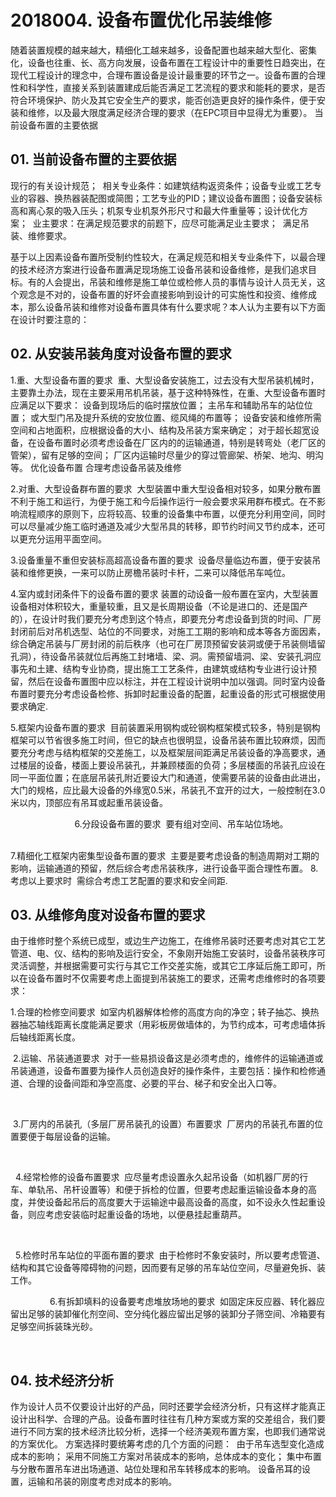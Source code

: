 # 2018004. 设备布置优化吊装维修

随着装置规模的越来越大，精细化工越来越多，设备配置也越来越大型化、密集化，设备也往重、长、高方向发展，设备布置在工程设计中的重要性日趋突出，在现代工程设计的理念中，合理布置设备是设计最重要的环节之一。设备布置的合理性和科学性，直接关系到装置建成后能否满足工艺流程的要求和能耗的要求，是否符合环境保护、防火及其它安全生产的要求，能否创造更良好的操作条件，便于安装和维修，以及最大限度满足经济合理的要求（在EPC项目中显得尤为重要）。
当前设备布置的主要依据 
## 01. 当前设备布置的主要依据

现行的有关设计规范； 
相关专业条件：如建筑结构返资条件；设备专业或工艺专业的容器、换热器装配图或简图；工艺专业的PID；建议设备布置图；设备安装标高和离心泵的吸入压头；机泵专业机泵外形尺寸和最大件重量等；设计优化方案； 
业主要求：在满足规范要求的前题下，应尽可能满足业主要求； 
满足吊装、维修要求。

基于以上因素设备布置所受制约性较大，在满足规范和相关专业条件下，以最合理的技术经济方案进行设备布置满足现场施工设备吊装和设备维修，是我们追求目标。有的人会提出，吊装和维修是施工单位或检修人员的事情与设计人员无关，这个观念是不对的，设备布置的好坏会直接影响到设计的可实施性和投资、维修成本，那么设备吊装和维修对设备布置具体有什么要求呢？本人认为主要有以下方面在设计时要注意的：

## 02. 从安装吊装角度对设备布置的要求

1.重、大型设备布置的要求 
重、大型设备安装施工，过去没有大型吊装机械时，主要靠土办法，现在主要采用吊机吊装，基于这种特殊性，在重、大型设备布置时应满足以下要求：
设备到现场后的临时摆放位置；
主吊车和辅助吊车的站位位置；
或大型门吊及提升系统的安放位置、缆风绳的布置等；
设备安装和维修所需空间和占地面积，应根据设备的大小、结构及吊装方案来确定；
对于超长超宽设备，在设备布置时必须考虑设备在厂区内的的运输通道，特别是转弯处（老厂区的管架），留有足够的空间；
厂区内运输时尽量少的穿过管廊架、桥架、地沟、明沟等。
优化设备布置  合理考虑设备吊装及维修

2.对重、大型设备群布置的要求 
大型装置中重大型设备相对较多，如果分散布置不利于施工和运行，为便于施工和今后操作运行一般会要求采用群布模式。在不影响流程顺序的原则下，应将较高、较重的设备集中布置，以便充分利用空间，同时可以尽量减少施工临时通道及减少大型吊具的转移，即节约时间又节约成本，还可以更充分运用平面空间。

3.设备重量不重但安装标高超高设备布置的要求 
    设备尽量临边布置，便于安装吊装和维修更换，一来可以防止房檐吊装时卡杆，二来可以降低吊车吨位。

4.室内或封闭条件下的设备布置的要求
装置的动设备一般布置在室内，大型装置设备相对体积较大，重量较重，且又是长周期设备（不论是进口的、还是国产的），在设计时我们要充分考虑到这个特点，即要充分考虑设备到货的时间、厂房封闭前后对吊机选型、站位的不同要求，对施工工期的影响和成本等各方面因素，综合确定吊装与厂房封闭的前后秩序（也可在厂房顶预留安装洞或便于吊装侧墙留孔洞），待设备吊装就位后再施工封堵墙、梁、洞。需预留墙洞、梁、安装孔洞应事先和土建、结构专业协商，提出施工工艺条件，由建筑或结构专业进行设计预留，然后在设备布置图中应以标注，并在工程设计说明中加以强调。同时室内设备布置时要充分考虑设备检修、拆卸时起重设备的配置，起重设备的形式可根据使用要求确定.

5.框架内设备布置的要求 
    目前装置采用钢构或砼钢构框架模式较多，特别是钢构框架可以节省很多施工时间，但它的缺点也很明显，设备吊装布置比较麻烦，因而要充分考虑与结构框架的交差施工，以及框架层间距满足吊装设备的净高要求，通过楼层的设备，楼面上要设吊装孔，并兼顾楼面的负荷；多层楼面的吊装孔应设在同一平面位置；在底层吊装孔附近要设大门和通道，使需要吊装的设备由此进出，大门的规格，应比最大设备的外缘宽0.5米，吊装孔不宜开的过大，一般控制在3.0米以内，顶部应有吊耳或起重吊装设备。

 
 
 
 
 
 
 
 
 
 
 
 
 
6.分段设备布置的要求 
     要有组对空间、吊车站位场地。
 
 
 
 
 
 
 
 
 
 
 
 
 
 
 
 
 

7.精细化工框架内密集型设备布置的要求 
    主要是要考虑设备的制造周期对工期的影响，运输通道的预留，然后综合考虑吊装秩序，进行设备平面合理性布置。
8.考虑以上要求时  需综合考虑工艺配置的要求和安全间距.

## 03. 从维修角度对设备布置的要求

由于维修时整个系统已成型，或边生产边施工，在维修吊装时还要考虑对其它工艺管道、电、仪、结构的影响及运行安全，不象刚开始施工安装时，设备吊装秩序可灵活调整，并根据需要可实行与其它工作交差实施，或其它工序延后施工即可，所以在设备布置时不仅需要考虑上面提到吊装施工的要求，还需考虑维修时的各项要求：

1.合理的检修空间要求 
    如室内机器解体检修的高度方向的净空；转子抽芯、换热器抽芯轴线距离长度能满足要求（用彩板房做墙体的，为节约成本，可考虑墙体拆后轴线距离长度。


 2.运输、吊装通道要求 
    对于一些易损设备这是必须考虑的，维修件的运输通道或吊装通道，设备布置要为操作人员创造良好的操作条件，主要包括：操作和检修通道、合理的设备间距和净空高度、必要的平台、梯子和安全出入口等。

 
 
 
 
 
 
 
 
 
 
 
 
 
 

 3.厂房内的吊装孔（多层厂房吊装孔的设置）布置要求 
厂房内的吊装孔布置的位置要便于每层设备的运输。

 
 
 
 
 
 
 
 
 
 
 
 
 
 
 
 
 
 
 

     4.经常检修的设备布置要求 
    应尽量考虑设置永久起吊设备（如机器厂房的行车、单轨吊、吊杆设置等）和便于拆检的位置，但要考虑起重运输设备本身的高度，并使设备起吊后的高度要大于运输途中最高设备的高度，如不设永久性起重设备，则应考虑安装临时起重设备的场地，以便悬挂起重葫芦。

 
 
 
 
 
 
 
 
 
 
 
 
 

 
    5.检修时吊车站位的平面布置的要求 
    由于检修时不象安装时，所以要考虑管道、结构和其它设备等障碍物的问题，因而要有足够的吊车站位空间，尽量避免拆、装工作。

 
 
 
 
 
 
 
     6.有拆卸填料的设备要考虑堆放场地的要求 
    如固定床反应器、转化器应留出足够的装卸催化剂空间、空分纯化器应留出足够的装卸分子筛空间、冷箱要有足够空间拆装珠光砂。

 
 
 
## 04. 技术经济分析
作为设计人员不仅要设计出好的产品，同时还要学会经济分析，只有这样才能真正设计出科学、合理的产品。设备布置时往往有几种方案或方案的交差组合，我们要进行不同方案的技术经济比较分析，选择一个经济美观布置方案，也即我们通常说的方案优化。
方案选择时要统筹考虑的几个方面的问题： 
由于吊车选型变化造成成本的影响；
采用不同施工方案对吊装成本的影响，总体成本的变化；
集中布置与分散布置吊车进出场通道、站位处理和吊车转移成本的影响。
设备吊耳的设置，运输和吊装的刚度考虑对成本的影响。 
